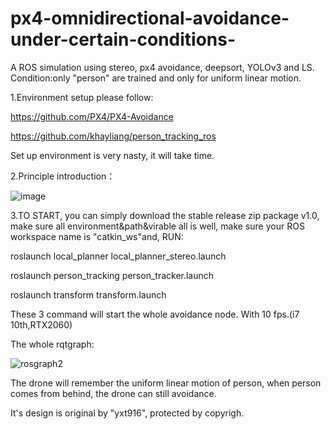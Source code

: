 # px4-omnidirectional-avoidance-under-certain-conditions-

A ROS simulation using stereo, px4 avoidance, deepsort, YOLOv3 and LS. Condition:only "person" are trained and only for uniform linear motion.

1.Environment setup please follow:

https://github.com/PX4/PX4-Avoidance

https://github.com/khayliang/person_tracking_ros

Set up environment is very nasty, it will take time.


2.Principle introduction：


![image](https://user-images.githubusercontent.com/68857748/128591008-d3dd80b7-47fa-419b-9026-7fdec664d27a.png)










3.TO START, you can simply download the stable release zip package v1.0, make sure all environment&path&virable all is well, make sure your ROS workspace name is "catkin_ws"and, 
RUN:






roslaunch local_planner local_planner_stereo.launch

roslaunch person_tracking person_tracker.launch

roslaunch transform transform.launch


These 3 command will start the whole avoidance node. With 10 fps.(i7 10th,RTX2060)

The whole rqtgraph:


![rosgraph2](https://user-images.githubusercontent.com/68857748/128590767-d5ad1ddc-9984-4fa8-95e1-188ff2cb8ec1.png)


The drone will remember the uniform linear motion of person, when person comes from behind, the drone can still avoidance.


It's design is original by "yxt916", protected by copyrigh.
